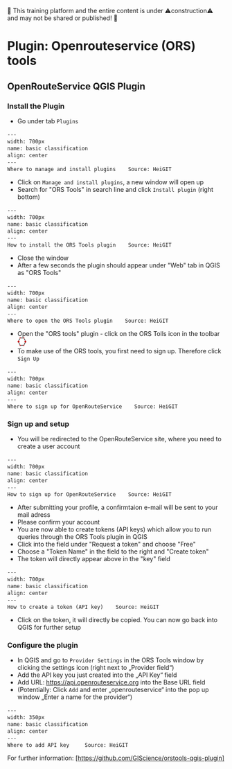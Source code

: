 🚧 This training platform and the entire content is under ⚠️construction⚠️ and may not be shared or published! 🚧

# Plugin: Openrouteservice (ORS) tools

## OpenRouteService QGIS Plugin 

### Install the Plugin
-  Go under tab `Plugins`

```{figure} /fig/qgis_plugins.png
---
width: 700px
name: basic classification
align: center
---
Where to manage and install plugins    Source: HeiGIT
```

-  Click on `Manage and install plugins`, a new window will open up
-  Search for "ORS Tools" in search line and click `Install plugin` (right bottom)

```{figure} /fig/install_ors.png
---
width: 700px
name: basic classification
align: center
---
How to install the ORS Tools plugin    Source: HeiGIT
```

-  Close the window
-  After a few seconds the plugin should appear under "Web" tab in QGIS as "ORS Tools"

```{figure} /fig/open_ORS_tools_plugin.png
---
width: 700px
name: basic classification
align: center
---
Where to open the ORS Tools plugin    Source: HeiGIT
```
-  Open the "ORS tools" plugin - click on the ORS Tolls icon in the toolbar <img src="https://github.com/GIScience/gis-training-resource-center/raw/main/fig/icon_ORS_tools_plugin.png" alt="Icon" width="20" height="20">
-  To make use of the ORS tools, you first need to sign up. Therefore click `Sign Up`

```{figure} /fig/signup_ORS.png
---
width: 700px
name: basic classification
align: center
---
Where to sign up for OpenRouteService    Source: HeiGIT
```
### Sign up and setup
-  You will be redirected to the OpenRouteService site, where you need to create     a user account
  
```{figure} /fig/sign_up_ORS.png
---
width: 700px
name: basic classification
align: center
---
How to sign up for OpenRouteService    Source: HeiGIT
```

-  After submitting your profile, a confirmtaion e-mail will be sent to your mail    adress
-  Please confirm your account
-  You are now able to create tokens (API keys) which allow you to run queries through the ORS Tools plugin in QGIS
-  Click into the field under "Request a token" and choose "Free"
-  Choose a "Token Name" in the field to the right and "Create token"
-  The token will directly appear above in the "key" field

```{figure} /fig/ORS_token.png
---
width: 700px
name: basic classification
align: center
---
How to create a token (API key)    Source: HeiGIT
```
-  Click on the token, it will directly be copied. You can now go back into QGIS     for further setup

### Configure the plugin

-  In QGIS and go to `Provider Settings` in the ORS Tools window by clicking the settings icon (right next to „Provider field“)
-  Add the API key you just created into the „API Key“ field
-  Add URL: https://api.openrouteservice.org into the Base URL field
-  (Potentially: Click `Add` and enter „openrouteservice“ into the pop up window „Enter a name for the provider“)


```{figure} /fig/modul9_add_api.png
---
width: 350px
name: basic classification
align: center
---
Where to add API key     Source: HeiGIT

```

For further information: [https://github.com/GIScience/orstools-qgis-plugin]

